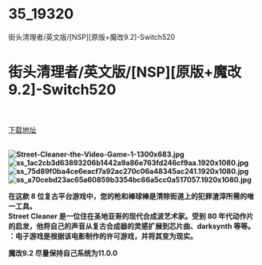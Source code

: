 # 35_19320
街头清理者/英文版/[NSP][原版+魔改9.2]-Switch520
# 街头清理者/英文版/[NSP][原版+魔改9.2]-Switch520
 <br/></br>
[下载地址](https://www.switch520.cc/article/19320 "下载地址")
<br/></br>

<p><strong><img title="Street-Cleaner-the-Video-Game-1-1300x683.jpg" src="https://www.switch520.cc/muke_img/2021_06_28_d7560bd5031c2.jpg" alt="Street-Cleaner-the-Video-Game-1-1300x683.jpg"></strong><br>
<strong><img title="ss_1ac2cb3d63893206b1442a9a86e763fd246cf9aa.1920x1080.jpg" src="https://www.switch520.cc/muke_img/2021_06_28_8dfd606b3b6ed.jpg" alt="ss_1ac2cb3d63893206b1442a9a86e763fd246cf9aa.1920x1080.jpg"></strong><br>
<strong><img title="ss_75d89f0ba4ce6eacf7a92ac270c06a48345ac241.1920x1080.jpg" src="https://www.switch520.cc/muke_img/2021_06_28_bc0ea1ae9f5c5.jpg" alt="ss_75d89f0ba4ce6eacf7a92ac270c06a48345ac241.1920x1080.jpg"></strong><br>
<strong><img title="ss_a70cebd23ac65a60859b3354bc66a5cc0a517057.1920x1080.jpg" src="https://www.switch520.cc/muke_img/2021_06_28_f7a829a9c553c.jpg" alt="ss_a70cebd23ac65a60859b3354bc66a5cc0a517057.1920x1080.jpg"></strong></p>
<p><strong>在这款 8 位复古平台游戏中，您的枪和棒球棒是清除街道上的犯罪渣滓所需的唯一工具。</strong><br>
<strong>Street Cleaner 是一位住在圣地亚哥的现代合成波艺术家。受到 80 年代动作片的启发，他将自己的声音从复古合成器的灵感扩展到芯片曲、darksynth 等等。 ：电子游戏是根据该电影制作的许可游戏，并将其变为现实。</strong></p>
<p><strong>魔改9.2 尽量保持自己系统为11.0.0</strong></p>
